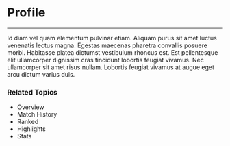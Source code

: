 # Profile
<hr>
Id diam vel quam elementum pulvinar etiam. Aliquam purus sit amet luctus venenatis lectus magna. Egestas maecenas pharetra convallis posuere morbi. Habitasse platea dictumst vestibulum rhoncus est. Est pellentesque elit ullamcorper dignissim cras tincidunt lobortis feugiat vivamus. Nec ullamcorper sit amet risus nullam. Lobortis feugiat vivamus at augue eget arcu dictum varius duis.

### Related Topics
- Overview
- Match History
- Ranked
- Highlights
- Stats

